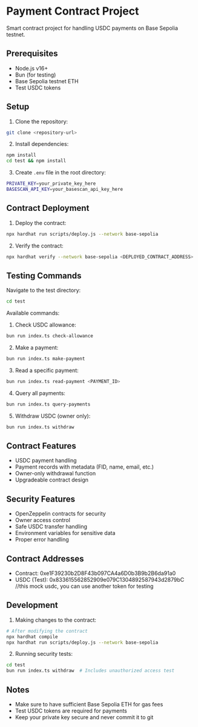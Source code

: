 # Payment Contract Project

Smart contract project for handling USDC payments on Base Sepolia testnet.

## Prerequisites

- Node.js v16+
- Bun (for testing)
- Base Sepolia testnet ETH
- Test USDC tokens

## Setup

1. Clone the repository:
```bash
git clone <repository-url>
```

2. Install dependencies:
```bash
npm install
cd test && npm install
```

3. Create `.env` file in the root directory:
```bash
PRIVATE_KEY=your_private_key_here
BASESCAN_API_KEY=your_basescan_api_key_here
```

## Contract Deployment

1. Deploy the contract:
```bash
npx hardhat run scripts/deploy.js --network base-sepolia
```

2. Verify the contract:
```bash
npx hardhat verify --network base-sepolia <DEPLOYED_CONTRACT_ADDRESS>
```

## Testing Commands

Navigate to the test directory:
```bash
cd test
```

Available commands:

1. Check USDC allowance:
```bash
bun run index.ts check-allowance
```

2. Make a payment:
```bash
bun run index.ts make-payment
```

3. Read a specific payment:
```bash
bun run index.ts read-payment <PAYMENT_ID>
```

4. Query all payments:
```bash
bun run index.ts query-payments
```

5. Withdraw USDC (owner only):
```bash
bun run index.ts withdraw
```

## Contract Features

- USDC payment handling
- Payment records with metadata (FID, name, email, etc.)
- Owner-only withdrawal function
- Upgradeable contract design

## Security Features

- OpenZeppelin contracts for security
- Owner access control
- Safe USDC transfer handling
- Environment variables for sensitive data
- Proper error handling

## Contract Addresses

- Contract: 0xe1F39230b2D8F43b097CA4a6D0b3B9b2B6da91a0
- USDC (Test): 0x833615562852909e079C1304892587943d2879bC //this mock usdc, you can use another token for testing

## Development

1. Making changes to the contract:
```bash
# After modifying the contract
npx hardhat compile
npx hardhat run scripts/deploy.js --network base-sepolia
```

2. Running security tests:
```bash
cd test
bun run index.ts withdraw  # Includes unauthorized access test
```

## Notes

- Make sure to have sufficient Base Sepolia ETH for gas fees
- Test USDC tokens are required for payments
- Keep your private key secure and never commit it to git 